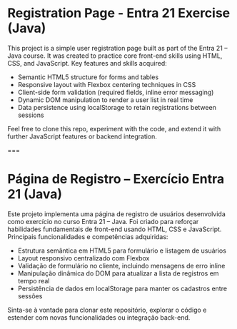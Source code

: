 # Registration Page - Entra 21 Exercise (Java)

This project is a simple user registration page built as part of the Entra 21 – Java course. It was created to practice core front-end skills using HTML, CSS, and JavaScript.
Key features and skills acquired:

* Semantic HTML5 structure for forms and tables 
* Responsive layout with Flexbox centering techniques in CSS 
* Client-side form validation (required fields, inline error messaging) 
* Dynamic DOM manipulation to render a user list in real time 
* Data persistence using localStorage to retain registrations between sessions 

Feel free to clone this repo, experiment with the code, and extend it with further JavaScript features or backend integration.

===

# Página de Registro – Exercício Entra 21 (Java)

Este projeto implementa uma página de registro de usuários desenvolvida como exercício no curso Entra 21 – Java. Foi criado para reforçar habilidades fundamentais de front-end usando HTML, CSS e JavaScript.
Principais funcionalidades e competências adquiridas:

* Estrutura semântica em HTML5 para formulário e listagem de usuários
* Layout responsivo centralizado com Flexbox
* Validação de formulário no cliente, incluindo mensagens de erro inline
* Manipulação dinâmica do DOM para atualizar a lista de registros em tempo real
* Persistência de dados em localStorage para manter os cadastros entre sessões

Sinta-se à vontade para clonar este repositório, explorar o código e estender com novas funcionalidades ou integração back-end.